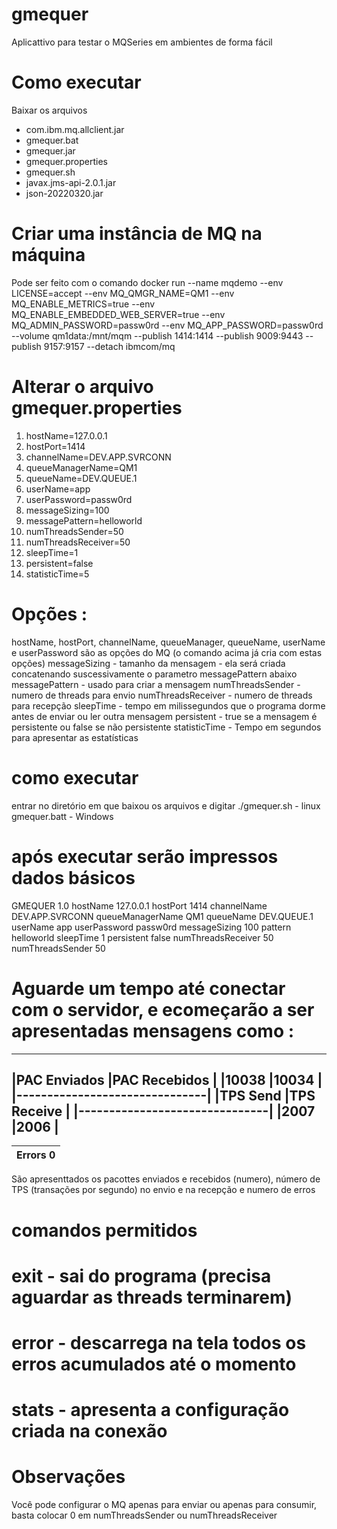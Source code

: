 # gmequer
Aplicattivo para testar o MQSeries em ambientes de forma fácil 

# Como executar 
Baixar os arquivos 
- com.ibm.mq.allclient.jar
- gmequer.bat
- gmequer.jar
- gmequer.properties
- gmequer.sh
- javax.jms-api-2.0.1.jar
- json-20220320.jar

# Criar uma instância de MQ na máquina
Pode ser feito com o comando 
docker run --name mqdemo --env LICENSE=accept --env MQ_QMGR_NAME=QM1 --env MQ_ENABLE_METRICS=true --env MQ_ENABLE_EMBEDDED_WEB_SERVER=true --env MQ_ADMIN_PASSWORD=passw0rd --env MQ_APP_PASSWORD=passw0rd --volume qm1data:/mnt/mqm --publish 1414:1414 --publish 9009:9443 --publish 9157:9157 --detach ibmcom/mq

# Alterar o arquivo gmequer.properties
1. hostName=127.0.0.1
2. hostPort=1414
3. channelName=DEV.APP.SVRCONN
4. queueManagerName=QM1
5. queueName=DEV.QUEUE.1
6. userName=app
7. userPassword=passw0rd
8. messageSizing=100
9. messagePattern=helloworld
10. numThreadsSender=50
11. numThreadsReceiver=50
12. sleepTime=1
13. persistent=false
14. statisticTime=5

# Opções :
hostName, hostPort, channelName, queueManager, queueName, userName e userPassword são as opções do MQ (o comando acima já cria com estas opções)
messageSizing - tamanho da mensagem - ela será criada concatenando suscessivamente o parametro messagePattern abaixo
messagePattern - usado para criar a mensagem
numThreadsSender - numero de threads para envio
numThreadsReceiver - numero de threads para recepção
sleepTime - tempo em milissegundos que o programa dorme antes de enviar ou ler outra mensagem
persistent - true se a mensagem é persistente ou false se não persistente
statisticTime - Tempo em segundos para apresentar as estatísticas 

# como executar
entrar no diretório em que baixou os arquivos e digitar 
./gmequer.sh - linux
gmequer.batt - Windows

# após executar serão impressos dados básicos 
GMEQUER 1.0
hostName 127.0.0.1
hostPort 1414
channelName DEV.APP.SVRCONN
queueManagerName QM1
queueName DEV.QUEUE.1
userName app
userPassword passw0rd
messageSizing 100
pattern helloworld
sleepTime 1
persistent false
numThreadsReceiver 50
numThreadsSender 50

# Aguarde um tempo até conectar com o servidor, e ecomeçarão a ser apresentadas mensagens como : 
--------------------------------
|PAC Enviados   |PAC Recebidos  |
|10038          |10034          |
|-------------------------------|
|TPS Send       |TPS Receive    |
|-------------------------------|
|2007           |2006           |
--------------------------------
|Errors   0     |
|-------------------------------|
São apresenttados os pacottes enviados e recebidos (numero), número de TPS (transações por segundo) no envio e na recepção e numero de erros

# comandos permitidos 
# exit - sai do programa (precisa aguardar as threads terminarem)
# error - descarrega na tela todos os erros acumulados até o momento
# stats - apresenta a configuração criada na conexão 

# Observações 
Você pode configurar o MQ apenas para enviar ou apenas para consumir, basta colocar 0 em numThreadsSender ou numThreadsReceiver

